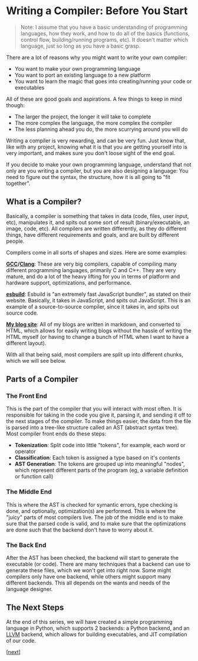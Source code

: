 # Writing a Compiler: Before You Start

> Note: I assume that you have a basic understanding of programming languages,
> how they work, and how to do all of the basics (functions, control flow,
> building/running programs, etc). It doesn't matter which language, just so
> long as you have a basic grasp.

There are a lot of reasons why you might want to write your own compiler:

* You want to make your own programming language
* You want to port an existing language to a new platform
* You want to learn the magic that goes into creating/running your code or executables

All of these are good goals and aspirations. A few things to keep in mind though:

* The larger the project, the longer it will take to complete
* The more complex the language, the more complex the compiler
* The less planning ahead you do, the more scurrying around you will do

Writing a compiler is very rewarding, and can be very fun. Just know that, like
with any project, knowing what it is that you are getting yourself into is very
important, and makes sure you don't loose sight of the end goal.

If you decide to make your own programming language, understand that not only
are you writing a compiler, but you are also designing a language: You need to
figure out the syntax, the structure, how it is all going to "fit together".

## What is a Compiler?

Basically, a compiler is something that takes in data (code, files, user input,
etc), manipulates it, and spits out some sort of result (binary/executable, an
image, code, etc). All compilers are written differently, as they do
different things, have different requirements and goals, and are built by
different people.

Compilers come in all sorts of shapes and sizes. Here are some examples:

**[GCC](https://gcc.gnu.org/)/[Clang](https://clang.llvm.org/)**:
These are very big compilers, capable of compiling many different
programming languages, primarily C and C++.
They are very mature, and do a lot of the heavy lifting for you in terms
of platform and hardware support, optimizations, and performance.

**[esbuild](https://esbuild.github.io/)**:
Esbuild is "an extremely fast JavaScript bundler", as stated on
their website. Basically, it takes in JavaScript, and spits out JavaScript.
This is an example of a source-to-source compiler, since it takes in, and
spits out source code.

**[My blog site](https://github.com/dosisod/dosisod.github.io)**:
All of my blogs are written in markdown, and converted to
HTML, which allows for easily writing blogs without the hassle of writing
the HTML myself (or having to change a bunch of HTML when I want to have
a different layout).

With all that being said, most compilers are split up into different chunks,
which we will see below.

## Parts of a Compiler

### The Front End

This is the part of the compiler that you will interact with most often.
It is responsible for taking in the code you give it, parsing it, and sending
it off to the next stages of the compiler. To make things easier, the data
from the file is parsed into a tree-like structure called an AST (abstract
syntax tree). Most compiler front ends do these steps:

* **Tokenization**: Split code into little "tokens", for example, each word or operator
* **Classification**: Each token is assigned a type based on it's contents
* **AST Generation**: The tokens are grouped up into meaningful "nodes", which represent different parts of the program (eg, a variable definition or function call)

### The Middle End

This is where the AST is checked for symantic errors, type checking is done,
and optionally, optimization(s) are performed. This is where the
"juicy" parts of most compilers live. The job of the middle end is to make sure
that the parsed code is valid, and to make sure that the optimizations are done
such that the backend don't have to worry about it.

### The Back End

After the AST has been checked, the backend will start to generate the
executable (or code). There are many techniques that a backend can use to
generate these files, which we won't get into right now. Some might compilers
only have one backend, while others might support many different backends.
This all depends on the wants and needs of the language designer.

## The Next Steps

At the end of this series, we will have created a simple programming language
in Python, which supports 2 backends: a Python backend, and an [LLVM](https://llvm.org/)
backend, which allows for building executables, and JIT compilation of our code.

[[next](./part-1.html)]

